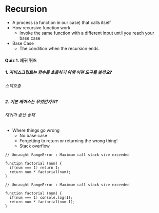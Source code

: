 # Recursion
- A process (a function in our case) that calls itself
- How recursive function work
  - Invoke the same function with a different input until you reach your base case
- Base Case
  - The condition when the recursion ends.

#### Quiz 1. 재귀 퀴즈

##### 1. 자바스크립트는 함수를 호출하기 위해 어떤 도구를 쓸까요?
###### 스택호출

##### 2. 기본 케이스는 무엇인가요?
###### 재귀가 끝난 상태

- Where things go wrong
  - No base case
  - Forgetting to return or returning the wrong thing!
  - Stack overflow

``` 
// Uncaught RangeError : Maximum call stack size exceeded

functipn factorial (num) {
  if(num === 1) return 1;
  return num * factorial(num);
}
```
```
// Uncaught RangeError : Maximum call stack size exceeded

function factorial (num) {
  if(num === 1) console.log(1);
  return num * factorial(num-1);
}
```

